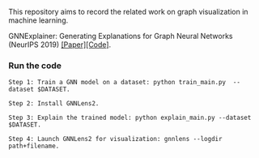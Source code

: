 This repository aims to record the related work on graph visualization in machine learning.

GNNExplainer: Generating Explanations for Graph Neural Networks (NeurIPS 2019) [[Paper]](https://arxiv.org/pdf/1903.03894.pdf)[[Code]](https://github.com/RexYing/gnn-model-explainer).

### Run the code

```
Step 1: Train a GNN model on a dataset: python train_main.py  --dataset $DATASET.

Step 2: Install GNNLens2.

Step 3: Explain the trained model: python explain_main.py --dataset $DATASET.

Step 4: Launch GNNLens2 for visualization: gnnlens --logdir path+filename.
```
